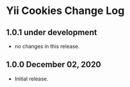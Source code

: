# Yii Cookies Change Log


## 1.0.1 under development

- no changes in this release.

## 1.0.0 December 02, 2020


- Initial release.

